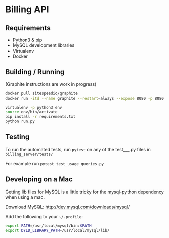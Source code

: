 # Billing API

## Requirements
* Python3 & pip
* MySQL development libraries
* Virtualenv
* Docker

## Building / Running
(Graphite instructions are work in progress)
```bash
docker pull sitespeedio/graphite
docker run -itd --name graphite --restart=always --expose 8080 -p 8080:80 -p 2003:2003 -v ~/.htpasswd:/etc/nginx/.htpasswd -v ~/sajter/billing/graphite/whisper:/opt/graphite/storage/whisper -v ~/sajter/billing/graphite/storage-schemas.conf:/opt/graphite/conf/storage-schemas.conf sitespeedio/graphite

virtualenv -p python3 env
source env/bin/activate
pip install -r requirements.txt
python run.py
```

## Testing
To run the automated tests, run `pytest` on any of the test___.py files in `billing_server/tests/`

For example run `pytest test_usage_queries.py`

## Developing on a Mac
Getting lib files for MySQL is a little tricky for the mysql-python dependency when using a mac.

Download MySQL: http://dev.mysql.com/downloads/mysql/

Add the following to your `~/.profile`:
```bash
export PATH=/usr/local/mysql/bin:$PATH
export DYLD_LIBRARY_PATH=/usr/local/mysql/lib/
```
